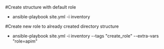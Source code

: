 #Create structure with default role
- ansible-playbook site.yml   -i inventory

#Create new role to already created directory structure
- ansible-playbook site.yml   -i inventory --tags "create_role" --extra-vars "role=apim"
